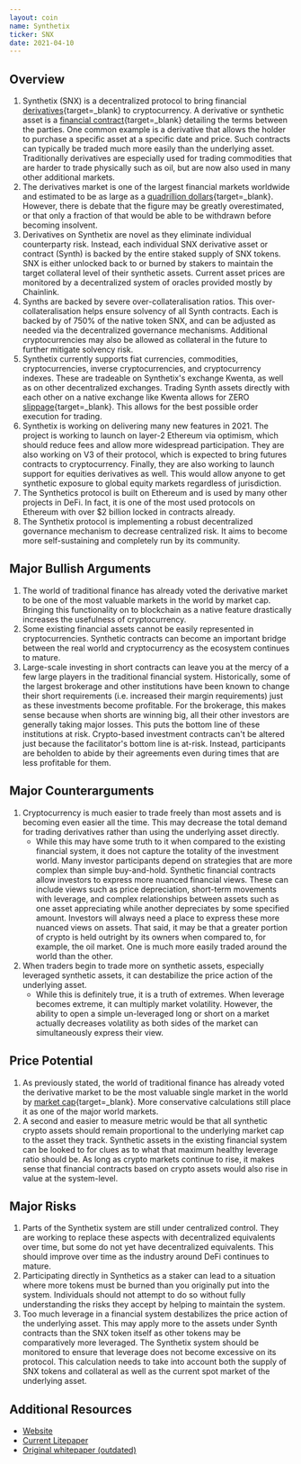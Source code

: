 ```yaml
---
layout: coin
name: Synthetix
ticker: SNX
date: 2021-04-10
---
```


## Overview

1. Synthetix (SNX) is a decentralized protocol to bring financial [derivatives](https://www.investopedia.com/articles/optioninvestor/10/derivatives-101.asp){target=\_blank} to cryptocurrency. A derivative or synthetic asset is a [financial contract](https://www.thebalance.com/what-are-derivatives-3305833){target=\_blank} detailing the terms between the parties. One common example is a derivative that allows the holder to purchase a specific asset at a specific date and price. Such contracts can typically be traded much more easily than the underlying asset. Traditionally derivatives are especially used for trading commodities that are harder to trade physically such as oil, but are now also used in many other additional markets.
1. The derivatives market is one of the largest financial markets worldwide and estimated to be as large as a [quadrillion dollars](https://www.investopedia.com/ask/answers/052715/how-big-derivatives-market.asp){target=\_blank}. However, there is debate that the figure may be greatly overestimated, or that only a fraction of that would be able to be withdrawn before becoming insolvent.
1. Derivatives on Synthetix are novel as they eliminate individual counterparty risk. Instead, each individual SNX derivative asset or contract (Synth) is backed by the entire staked supply of SNX tokens. SNX is either unlocked back to or burned by stakers to maintain the target collateral level of their synthetic assets. Current asset prices are monitored by a decentralized system of oracles provided mostly by Chainlink.
1. Synths are backed by severe over-collateralisation ratios. This over-collateralisation helps ensure solvency of all Synth contracts. Each is backed by of 750% of the native token SNX, and can be adjusted as needed via the decentralized governance mechanisms. Additional cryptocurrencies may also be allowed as collateral in the future to further mitigate solvency risk.
1. Synthetix currently supports fiat currencies, commodities, cryptocurrencies, inverse cryptocurrencies, and cryptocurrency indexes. These are tradeable on Synthetix's exchange Kwenta, as well as on other decentralized exchanges. Trading Synth assets directly with each other on a native exchange like Kwenta allows for ZERO [slippage](https://www.investopedia.com/terms/s/slippage.asp){target=\_blank}. This allows for the best possible order execution for trading.
1. Synthetix is working on delivering many new features in 2021. The project is working to launch on layer-2 Ethereum via optimism, which should reduce fees and allow more widespread participation. They are also working on V3 of their protocol, which is expected to bring futures contracts to cryptocurrency. Finally, they are also working to launch support for equities derivatives as well. This would allow anyone to get synthetic exposure to global equity markets regardless of jurisdiction.
1. The Synthetics protocol is built on Ethereum and is used by many other projects in DeFi. In fact, it is one of the most used protocols on Ethereum with over $2 billion locked in contracts already.
1. The Synthetix protocol is implementing a robust decentralized governance mechanism to decrease centralized risk. It aims to become more self-sustaining and completely run by its community.

## Major Bullish Arguments

1. The world of traditional finance has already voted the derivative market to be one of the most valuable markets in the world by market cap. Bringing this functionality on to blockchain as a native feature drastically increases the usefulness of cryptocurrency.
1. Some existing financial assets cannot be easily represented in cryptocurrencies. Synthetic contracts can become an important bridge between the real world and cryptocurrency as the ecosystem continues to mature.
1. Large-scale investing in short contracts can leave you at the mercy of a few large players in the traditional financial system. Historically, some of the largest brokerage and other institutions have been known to change their short requirements (i.e. increased their margin requirements) just as these investments become profitable. For the brokerage, this makes sense because when shorts are winning big, all their other investors are generally taking major losses. This puts the bottom line of these institutions at risk. Crypto-based investment contracts can't be altered just because the facilitator's bottom line is at-risk. Instead, participants are beholden to abide by their agreements even during times that are less profitable for them.

## Major Counterarguments

1. Cryptocurrency is much easier to trade freely than most assets and is becoming even easier all the time. This may decrease the total demand for trading derivatives rather than using the underlying asset directly.
   - While this may have some truth to it when compared to the existing financial system, it does not capture the totality of the investment world. Many investor participants depend on strategies that are more complex than simple buy-and-hold. Synthetic financial contracts allow investors to express more nuanced financial views. These can include views such as price depreciation, short-term movements with leverage, and complex relationships between assets such as one asset appreciating while another depreciates by some specified amount. Investors will always need a place to express these more nuanced views on assets. That said, it may be that a greater portion of crypto is held outright by its owners when compared to, for example, the oil market. One is much more easily traded around the world than the other.
1. When traders begin to trade more on synthetic assets, especially leveraged synthetic assets, it can destabilize the price action of the underlying asset.
   - While this is definitely true, it is a truth of extremes. When leverage becomes extreme, it can multiply market volatility. However, the ability to open a simple un-leveraged long or short on a market actually decreases volatility as both sides of the market can simultaneously express their view.

## Price Potential

1. As previously stated, the world of traditional finance has already voted the derivative market to be the most valuable single market in the world by [market cap](https://www.investopedia.com/ask/answers/052715/how-big-derivatives-market.asp){target=\_blank}. More conservative calculations still place it as one of the major world markets.
1. A second and easier to measure metric would be that all synthetic crypto assets should remain proportional to the underlying market cap to the asset they track. Synthetic assets in the existing financial system can be looked to for clues as to what that maximum healthy leverage ratio should be. As long as crypto markets continue to rise, it makes sense that financial contracts based on crypto assets would also rise in value at the system-level.

## Major Risks

1. Parts of the Synthetix system are still under centralized control. They are working to replace these aspects with decentralized equivalents over time, but some do not yet have decentralized equivalents. This should improve over time as the industry around DeFi continues to mature.
1. Participating directly in Synthetics as a staker can lead to a situation where more tokens must be burned than you originally put into the system. Individuals should not attempt to do so without fully understanding the risks they accept by helping to maintain the system.
1. Too much leverage in a financial system destabilizes the price action of the underlying asset. This may apply more to the assets under Synth contracts than the SNX token itself as other tokens may be comparatively more leveraged. The Synthetix system should be monitored to ensure that leverage does not become excessive on its protocol. This calculation needs to take into account both the supply of SNX tokens and collateral as well as the current spot market of the underlying asset.

## Additional Resources

- [Website](https://www.synthetix.io/)
- [Current Litepaper](https://docs.synthetix.io/litepaper/)
- [Original whitepaper (outdated)](https://synthetix.io/uploads/synthetix_whitepaper.pdf)
